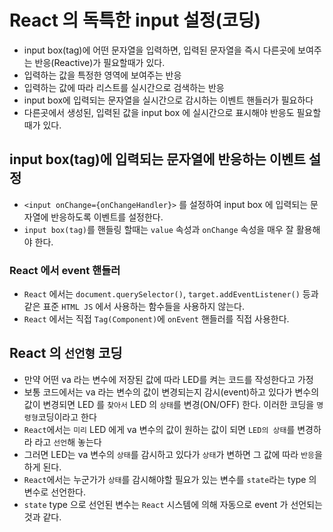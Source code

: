 # React 의 독특한 input 설정(코딩)

- input box(tag)에 어떤 문자열을 입력하면, 입력된 문자열을 즉시 다른곳에 보여주는 반응(Reactive)가 필요할때가 있다.
- 입력하는 값을 특정한 영역에 보여주는 반응
- 입력하는 값에 따라 리스트를 실시간으로 검색하는 반응
- input box에 입력되는 문자열을 실시간으로 감시하는 이벤트 핸들러가 필요하다
- 다른곳에서 생성된, 입력된 값을 input box 에 실시간으로 표시해야 반응도 필요할때가 있다.

## input box(tag)에 입력되는 문자열에 반응하는 이벤트 설정

- `<input onChange={onChangeHandler}>` 를 설정하여 input box 에 입력되는 문자열에 반응하도록 이벤트를 설정한다.
- `input box(tag)`를 핸들링 할때는 `value` 속성과 `onChange` 속성을 매우 잘 활용해야 한다.

### React 에서 event 핸들러

- `React` 에서는 `document.querySelector()`, `target.addEventListener()` 등과 같은 표준 `HTML JS` 에서 사용하는 함수들을 사용하지 않는다.
- `React` 에서는 직접 `Tag(Component)`에 `onEvent` 핸들러를 직접 사용한다.

## React 의 `선언형` 코딩

- 만약 어떤 va 라는 변수에 저장된 값에 따라 LED를 켜는 코드를 작성한다고 가정
- 보통 코드에서는 va 라는 변수의 값이 변경되는지 감시(event)하고 있다가
  변수의 값이 변경되면 LED 를 `찾아서` LED 의 `상태`를 변경(ON/OFF) 한다.
  이러한 코딩을 `명령형`코딩이라고 한다
- `React`에서는 `미리` LED 에게 va 변수의 값이 원하는 값이 되면 `LED의 상태`를 변경하라 라고 `선언`해 놓는다
- 그러면 LED는 va 변수의 `상태`를 감시하고 있다가 `상태`가 변하면 그 값에 따라 `반응`을 하게 된다.
- `React`에서는 누군가가 `상태`를 감시해야할 필요가 있는 변수를 `state`라는 type 의 변수로 선언한다.
- `state` type 으로 선언된 변수는 `React` 시스템에 의해 자동으로 event 가 선언되는것과 같다.
